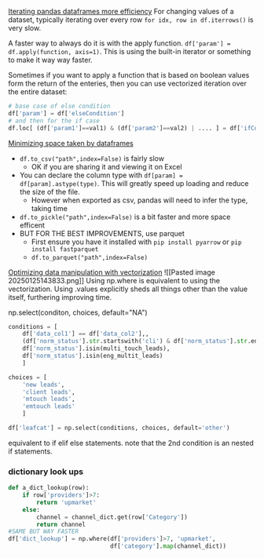 [Iterating pandas dataframes more efficiency](https://www.youtube.com/watch?v=SAFmrTnEHLg)
For changing values of a dataset, typically iterating over every row `for idx, row in df.iterrows()` is very slow. 

A faster way to always do it is with the apply function. `df['param'] = df.apply(function, axis=1)`. This is using the built-in iterator or something to make it way way faster.

Sometimes if you want to apply a function that is based on boolean values form the return of the enteries, then you can use vectorized iteration over the entire dataset:

```python
# base case of else condition
df['param'] = df['elseCondition']
# and then for the if case
df.loc[ (df['param1']==val1) & (df['param2']==val2) | .... ] = df['ifCondition']   
```


[Minimizing space taken by dataframes](https://www.youtube.com/watch?v=u4rsA5ZiTls)
* `df.to_csv("path",index=False)` is fairly slow
	* OK if you are sharing it and viewing it on Excel
* You can declare the column type with `df[param] = df[param].astype(type)`. This will greatly speed up loading and reduce the size of the file. 
	* However when exported as csv, pandas will need to infer the type, taking time
* `df.to_pickle("path",index=False)` is a bit faster and more space efficent
* BUT FOR THE BEST IMPROVEMENTS, use parquet
	* First ensure you have it installed with `pip install pyarrow` or `pip install fastparquet`
	* `df.to_parquet("path",index=False)`

[Optimizing data manipulation with vectorization](https://www.youtube.com/watch?v=nxWginnBklU)
![[Pasted image 20250125143833.png]]
Using np.where is equivalent to using the vectorization. Using .values explicitly sheds all things other than the value itself, furthering improving time.

np.select(conditon, choices, default="NA")
```python
conditions = [
	df['data_col1'] == df['data_col2'],,
	(df['norm_status'].str.startswith('cli') & df['norm_status'].str.endswith('.txt')) ,
	df['norm_status'].isin(multi_touch_leads),
	df['norm_status'].isin(eng_multit_leads)
	]

choices = [
	'new leads',
	'client leads',
	'mtouch leads',
	'emtouch leads'
	]

df['leafcat'] = np.select(conditions, choices, default='other')
```
equivalent to if elif else statements. note that the 2nd condition is an nested if statements.

### dictionary look ups
```python
def a_dict_lookup(row):
	if row['providers']>7:
		return 'upmarket'
	else:
		channel = channel_dict.get(row['Category'])
		return channel
#SAME BUT WAY FASTER
df['dict_lookup'] = np.where(df['providers']>7, 'upmarket', 
							 df['category'].map(channel_dict))
```
